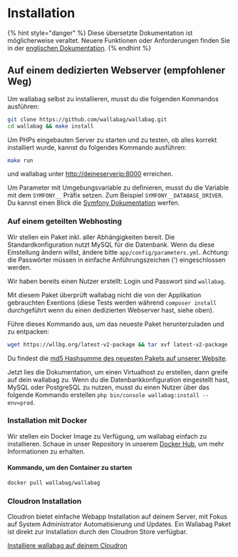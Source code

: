 # Installation

{% hint style="danger" %}
Diese übersetzte Dokumentation ist möglicherweise veraltet. Neuere Funktionen oder Anforderungen finden Sie in der [englischen Dokumentation](https://doc.wallabag.org/en/).
{% endhint %}

## Auf einem dedizierten Webserver (empfohlener Weg)

Um wallabag selbst zu installieren, musst du die folgenden Kommandos
ausführen:

```bash
git clone https://github.com/wallabag/wallabag.git
cd wallabag && make install
```

Um PHPs eingebauten Server zu starten und zu testen, ob alles korrekt
installiert wurde, kannst du folgendes Kommando ausführen:

```bash
make run
```

und wallabag unter <http://deineserverip:8000> erreichen.

Um Parameter mit Umgebungsvariable zu definieren, musst du die Variable
mit dem `SYMFONY__` Präfix setzen. Zum Beispiel
`SYMFONY__DATABASE_DRIVER`. Du kannst einen Blick die [Symfony
Dokumentation](http://symfony.com/doc/current/cookbook/configuration/external_parameters.html)
werfen.

### Auf einem geteilten Webhosting

Wir stellen ein Paket inkl. aller Abhängigkeiten bereit. Die
Standardkonfiguration nutzt MySQL für die Datenbank. Wenn du diese
Einstellung ändern willst, ändere bitte `app/config/parameters.yml`.
Achtung: die Passwörter müssen in einfache Anführungszeichen (') eingeschlossen werden.

Wir haben bereits einen Nutzer erstellt: Login und Passwort sind
`wallabag`.

Mit diesem Paket überprüft wallabag nicht die von der Applikation
gebrauchten Exentions (diese Tests werden während `composer install`
durchgeführt wenn du einen dedizierten Webserver hast, siehe oben).

Führe dieses Kommando aus, um das neueste Paket herunterzuladen und zu
entpacken:

```bash
wget https://wllbg.org/latest-v2-package && tar xvf latest-v2-package
```

Du findest die [md5 Hashsumme des neuesten Pakets auf unserer
Website](https://static.wallabag.org/releases/).

Jetzt lies die Dokumentation, um einen Virtualhost zu erstellen, dann
greife auf dein wallabag zu. Wenn du die Datenbankkonfiguration
eingestellt hast, MySQL oder PostgreSQL zu nutzen, musst du einen Nutzer
über das folgende Kommando erstellen
`php bin/console wallabag:install --env=prod`.

### Installation mit Docker

Wir stellen ein Docker Image zu Verfügung, um wallabag einfach zu
installieren. Schaue in unser Repository in unserem [Docker
Hub](https://hub.docker.com/r/wallabag/wallabag/), um mehr Informationen
zu erhalten.

#### Kommando, um den Container zu starten

```bash
docker pull wallabag/wallabag
```

### Cloudron Installation

Cloudron bietet einfache Webapp Installation auf deinem Server, mit
Fokus auf System Administrator Automatisierung und Updates. Ein Wallabag
Paket ist direkt zur Installation durch den Cloudron Store verfügbar.

[Installiere wallabag auf deinem
Cloudron](https://cloudron.io/store/org.wallabag.cloudronapp.html)
